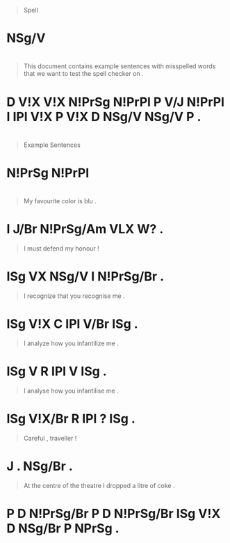 > Spell
# NSg/V
>
#
> This document contains example sentences with misspelled words  that we  want to test the spell checker on .
# D    V!X      V!X      N!PrSg  N!PrPl    P    V/J        N!PrPl I    IPl V!X  P  V!X  D   NSg/V NSg/V   P  .
>
#
> Example Sentences
# N!PrSg  N!PrPl
>
#
> My favourite color     is  blu .
# I  J/Br      N!PrSg/Am VLX W?  .
> I   must defend my honour    !
# ISg VX   NSg/V  I  N!PrSg/Br .
> I   recognize that you recognise me  .
# ISg V!X       C    IPl V/Br      ISg .
> I   analyze how you infantilize me  .
# ISg V       R   IPl V           ISg .
> I   analyse how you infantilise me  .
# ISg V!X/Br  R   IPl ?           ISg .
> Careful , traveller !
# J       . NSg/Br    .
> At the centre    of the theatre   I   dropped a litre  of coke  .
# P  D   N!PrSg/Br P  D   N!PrSg/Br ISg V!X     D NSg/Br P  NPrSg .
